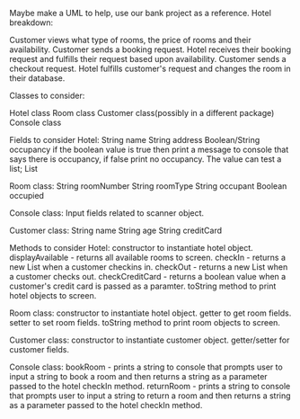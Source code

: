 Maybe make a UML to help, use our bank project as a reference. 
Hotel breakdown:

Customer views what type of rooms, the price of rooms and their availability.
Customer sends a booking request.
Hotel receives their booking request and fulfills their request based upon availability.
Customer sends a checkout request.
Hotel fulfills customer's request and changes the room in their database.

Classes to consider:

Hotel class
Room class
Customer class(possibly in a different package)
Console class

Fields to consider
Hotel:
String name
String address
Boolean/String occupancy if the boolean value is true then print a message to console that says there is occupancy, if false
print no occupancy. The value can test a list;
List<Rooms>

Room class:
String roomNumber
String roomType
String occupant
Boolean occupied

Console class:
Input fields related to scanner object.

Customer class:
String name
String age
String creditCard

Methods to consider
Hotel:
constructor to instantiate hotel object.
displayAvailable - returns all available rooms to screen.
checkIn - returns a new List<Rooms> when a customer checkins in.
checkOut - returns a new List<Rooms> when a customer checks out.
checkCreditCard - returns a boolean value when a customer's credit card is passed as a paramter.
toString method to print hotel objects to screen.

Room class: 
constructor to instantiate hotel object.
getter to get room fields.
setter to set room fields.
toString method to print room objects to screen.

Customer class:
constructor to instantiate customer object.
getter/setter for customer fields.

Console class:
bookRoom - prints a string to console that prompts user to input a string to book a room and then returns a string as 
a parameter passed to the hotel checkIn method.
returnRoom - prints a string to console that prompts user to input a string to return a room and then returns a string as 
a parameter passed to the hotel checkIn method.
